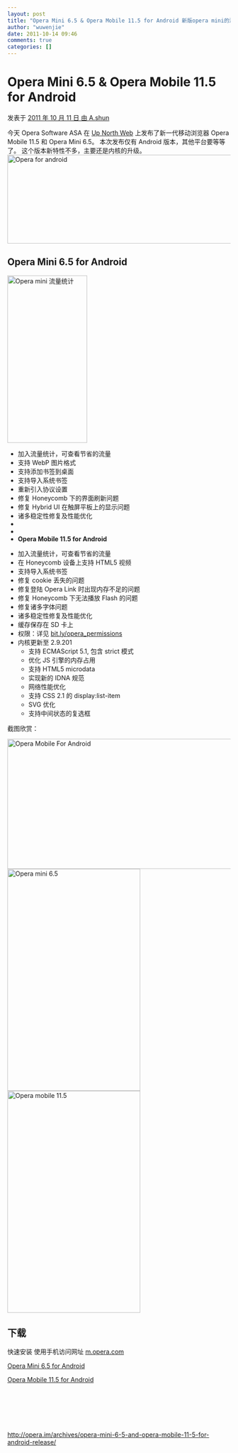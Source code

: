 ```yaml
---
layout: post
title: "Opera Mini 6.5 & Opera Mobile 11.5 for Android 新版opera mini的流量统计功能不错  "
author: "wuwenjie"
date: 2011-10-14 09:46
comments: true
categories: []
---
```

<h1>Opera Mini 6.5 &amp; Opera Mobile 11.5 for Android</h1>
<div>发表于 <a title="18:27" rel="bookmark" href="http://opera.im/archives/opera-mini-6-5-and-opera-mobile-11-5-for-android-release/">2011 年 10 月 11 日  由 </a><a title="查看所有由 A.shun 发布的文章" rel="author" href="http://opera.im/archives/author/shun/">A.shun</a></div>
<div>

今天 Opera Software ASA 在 <a title="Up North Web 2011 总结" href="http://opera.im/archives/up-north-web-2011/">Up North Web</a> 上发布了新一代移动浏览器 Opera Mobile 11.5 和 Opera Mini 6.5。
本次发布仅有 Android 版本，其他平台要等等了。
这个版本新特性不多，主要还是内核的升级。
<a href="http://opera.im/wp-content/files/2011/10/android_6200x200.jpg"><img title="android_6200x200" src="http://opera.im/wp-content/files/2011/10/android_6200x200.jpg" alt="Opera for android" width="620" height="200" /></a>
<h2><strong>Opera Mini 6.5 for Android</strong></h2>
<img title="0opera_for_phones_android_data_usage" src="http://opera.im/wp-content/files/2011/10/0opera_for_phones_android_data_usage.png" alt="Opera mini 流量统计" width="180" height="377" />
<ul>
 <li>加入流量统计，可查看节省的流量</li>
  <li>支持 WebP 图片格式</li>
 <li>支持添加书签到桌面</li>
  <li>支持导入系统书签</li>
 <li>重新引入协议设置</li>
 <li>修复 Honeycomb 下的界面刷新问题</li>
  <li>修复 Hybrid UI 在触屏平板上的显示问题</li>
 <li>诸多稳定性修复及性能优化<strong> </strong></li>
 <li><strong> </strong></li>
 <li></li>
 <li><strong>Opera Mobile 11.5 for Android</strong></li>
</ul>
<ul>
  <li>加入流量统计，可查看节省的流量</li>
  <li>在 Honeycomb 设备上支持 HTML5 视频</li>
 <li>支持导入系统书签</li>
 <li>修复 cookie 丢失的问题</li>
  <li>修复登陆 Opera Link 时出现内存不足的问题</li>
 <li>修复 Honeycomb 下无法播放 Flash 的问题</li>
 <li>修复诸多字体问题</li>
 <li>诸多稳定性修复及性能优化</li>
 <li>缓存保存在 SD 卡上</li>
  <li>权限：详见 <a href="http://my.opera.com/community/forums/topic.dml?id=972232&amp;t=1303325878&amp;page=1#comment9216222" target="_blank">bit.ly/opera_permissions</a></li>
 <li>内核更新至 2.9.201
<ul>
 <li>支持 ECMAScript 5.1, 包含 strict 模式</li>
  <li>优化 JS 引擎的内存占用</li>
  <li>支持 HTML5 microdata</li>
 <li>实现新的 IDNA 规范</li>
 <li>网络性能优化</li>
 <li>支持 CSS 2.1 的 display:list-item</li>
 <li>SVG 优化</li>
 <li>支持中间状态的复选框</li>
</ul>
</li>
</ul>
截图欣赏：

<a href="http://opera.im/wp-content/files/2011/10/f-1024-7.jpeg"><img title="f-1024-7" src="http://opera.im/wp-content/files/2011/10/f-1024-7.jpeg" alt="Opera Mobile For Android" width="600" height="293" /></a>
<a href="http://opera.im/wp-content/files/2011/10/opera-mini-6.5.png"><img title="opera-mini-6.5" src="http://opera.im/wp-content/files/2011/10/opera-mini-6.5.png" alt="Opera mini 6.5" width="300" height="500" /></a> <a href="http://opera.im/wp-content/files/2011/10/opera-mobile-11.5.png"><img title="opera-mobile-11.5" src="http://opera.im/wp-content/files/2011/10/opera-mobile-11.5.png" alt="Opera mobile 11.5" width="300" height="500" /></a>
<h2></h2>
<h2>下载</h2>
快速安装
使用手机访问网址 <a href="http://m.opera.com/">m.opera.com</a>

<a title="http://get.geo.opera.com/pub/opera/android/mini/6.5/Opera_Mini_6_5_Android.apk" href="http://get.geo.opera.com/pub/opera/android/mini/6.5/Opera_Mini_6_5_Android.apk" target="_blank">Opera Mini 6.5 for Android</a>
<a rel="nofollow" href="http://m.opera.com/android_upview/sportCent4/operamini.apk">
</a><a rel="nofollow" href="https://market.android.com/details?id=com.opera.mini.android"></a>

<a title="http://get.geo.opera.com/pub/opera/android/mobile/1150/Opera_Mobile_11.5_Android.apk" href="http://get.geo.opera.com/pub/opera/android/mobile/1150/Opera_Mobile_11.5_Android.apk" target="_blank">Opera Mobile 11.5 for Android</a>

&nbsp;

&nbsp;

&nbsp;

http://opera.im/archives/opera-mini-6-5-and-opera-mobile-11-5-for-android-release/</div>